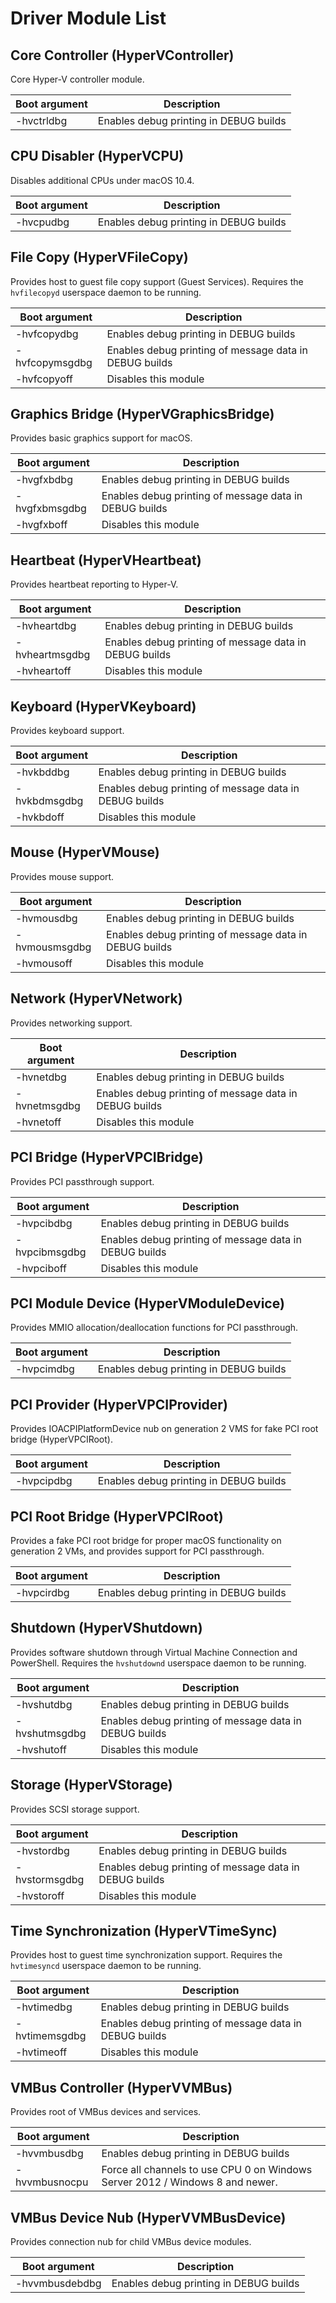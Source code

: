 # Driver Module List

## Core Controller (HyperVController)
Core Hyper-V controller module.

| Boot argument  | Description |
|----------------|-------------|
| -hvctrldbg     | Enables debug printing in DEBUG builds

## CPU Disabler (HyperVCPU)
Disables additional CPUs under macOS 10.4.

| Boot argument  | Description |
|----------------|-------------|
| -hvcpudbg      | Enables debug printing in DEBUG builds

## File Copy (HyperVFileCopy)
Provides host to guest file copy support (Guest Services). Requires the `hvfilecopyd` userspace daemon to be running.

| Boot argument  | Description |
|----------------|-------------|
| -hvfcopydbg    | Enables debug printing in DEBUG builds
| -hvfcopymsgdbg | Enables debug printing of message data in DEBUG builds
| -hvfcopyoff    | Disables this module

## Graphics Bridge (HyperVGraphicsBridge)
Provides basic graphics support for macOS.

| Boot argument  | Description |
|----------------|-------------|
| -hvgfxbdbg     | Enables debug printing in DEBUG builds
| -hvgfxbmsgdbg  | Enables debug printing of message data in DEBUG builds
| -hvgfxboff     | Disables this module

## Heartbeat (HyperVHeartbeat)
Provides heartbeat reporting to Hyper-V.

| Boot argument  | Description |
|----------------|-------------|
| -hvheartdbg    | Enables debug printing in DEBUG builds
| -hvheartmsgdbg | Enables debug printing of message data in DEBUG builds
| -hvheartoff    | Disables this module

## Keyboard (HyperVKeyboard)
Provides keyboard support.

| Boot argument  | Description |
|----------------|-------------|
| -hvkbddbg      | Enables debug printing in DEBUG builds
| -hvkbdmsgdbg   | Enables debug printing of message data in DEBUG builds
| -hvkbdoff      | Disables this module

## Mouse (HyperVMouse)
Provides mouse support.

| Boot argument  | Description |
|----------------|-------------|
| -hvmousdbg     | Enables debug printing in DEBUG builds
| -hvmousmsgdbg  | Enables debug printing of message data in DEBUG builds
| -hvmousoff     | Disables this module

## Network (HyperVNetwork)
Provides networking support.

| Boot argument  | Description |
|----------------|-------------|
| -hvnetdbg      | Enables debug printing in DEBUG builds
| -hvnetmsgdbg   | Enables debug printing of message data in DEBUG builds
| -hvnetoff      | Disables this module

## PCI Bridge (HyperVPCIBridge)
Provides PCI passthrough support.

| Boot argument  | Description |
|----------------|-------------|
| -hvpcibdbg     | Enables debug printing in DEBUG builds
| -hvpcibmsgdbg  | Enables debug printing of message data in DEBUG builds
| -hvpciboff     | Disables this module

## PCI Module Device (HyperVModuleDevice)
Provides MMIO allocation/deallocation functions for PCI passthrough.

| Boot argument  | Description |
|----------------|-------------|
| -hvpcimdbg     | Enables debug printing in DEBUG builds

## PCI Provider (HyperVPCIProvider)
Provides IOACPIPlatformDevice nub on generation 2 VMS for fake PCI root bridge (HyperVPCIRoot).

| Boot argument  | Description |
|----------------|-------------|
| -hvpcipdbg     | Enables debug printing in DEBUG builds

## PCI Root Bridge (HyperVPCIRoot)
Provides a fake PCI root bridge for proper macOS functionality on generation 2 VMs, and provides support for PCI passthrough.

| Boot argument  | Description |
|----------------|-------------|
| -hvpcirdbg     | Enables debug printing in DEBUG builds

## Shutdown (HyperVShutdown)
Provides software shutdown through Virtual Machine Connection and PowerShell. Requires the `hvshutdownd` userspace daemon to be running.

| Boot argument  | Description |
|----------------|-------------|
| -hvshutdbg     | Enables debug printing in DEBUG builds
| -hvshutmsgdbg  | Enables debug printing of message data in DEBUG builds
| -hvshutoff     | Disables this module

## Storage (HyperVStorage)
Provides SCSI storage support.

| Boot argument  | Description |
|----------------|-------------|
| -hvstordbg     | Enables debug printing in DEBUG builds
| -hvstormsgdbg  | Enables debug printing of message data in DEBUG builds
| -hvstoroff     | Disables this module

## Time Synchronization (HyperVTimeSync)
Provides host to guest time synchronization support. Requires the `hvtimesyncd` userspace daemon to be running.

| Boot argument  | Description |
|----------------|-------------|
| -hvtimedbg     | Enables debug printing in DEBUG builds
| -hvtimemsgdbg  | Enables debug printing of message data in DEBUG builds
| -hvtimeoff     | Disables this module

## VMBus Controller (HyperVVMBus)
Provides root of VMBus devices and services.

| Boot argument  | Description |
|----------------|-------------|
| -hvvmbusdbg    | Enables debug printing in DEBUG builds
| -hvvmbusnocpu  | Force all channels to use CPU 0 on Windows Server 2012 / Windows 8 and newer.

## VMBus Device Nub (HyperVVMBusDevice)
Provides connection nub for child VMBus device modules.

| Boot argument  | Description |
|----------------|-------------|
| -hvvmbusdebdbg | Enables debug printing in DEBUG builds
